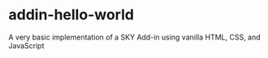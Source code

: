 # addin-hello-world
A very basic implementation of a SKY Add-in using vanilla HTML, CSS, and JavaScript
